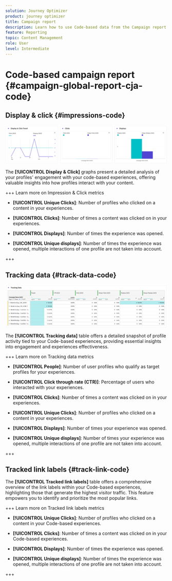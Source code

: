 ```yaml
---
solution: Journey Optimizer
product: journey optimizer
title: Campaign report
description: Learn how to use Code-based data from the Campaign report
feature: Reporting
topic: Content Management
role: User
level: Intermediate
---
```

# Code-based campaign report {#campaign-global-report-cja-code}

## Display & click {#impressions-code}

![](assets/code-based-display-campaign.png)

The **[!UICONTROL Display & Click]** graphs present a detailed analysis of your profiles' engagement with your code-based experiences, offering valuable insights into how profiles interact with your content.

+++ Learn more on Impression & Click metrics

* **[!UICONTROL Unique Clicks]**: Number of profiles who clicked on a content in your experiences.

* **[!UICONTROL Clicks]**: Number of times a content was clicked on in your experiences.

* **[!UICONTROL Displays]**: Number of times the experience was opened.

* **[!UICONTROL Unique displays]**: Number of times the experience was opened, multiple interactions of one profile are not taken into account.

+++

## Tracking data {#track-data-code}

![](assets/code-based-tracking-data-campaign.png)

The **[!UICONTROL Tracking data]** table offers a detailed snapshot of profile activity tied to your Code-based experiences, providing essential insights into engagement and experiences effectiveness.

+++ Learn more on Tracking data metrics

* **[!UICONTROL People]**: Number of user profiles who qualify as target profiles for your experiences.

* **[!UICONTROL Click through rate (CTR)]**: Percentage of users who interacted with your experiences.

* **[!UICONTROL Clicks]**: Number of times a content was clicked on in your experiences.

* **[!UICONTROL Unique Clicks]**: Number of profiles who clicked on a content in your experiences.

* **[!UICONTROL Displays]**: Number of times your experience was opened.

* **[!UICONTROL Unique displays]**: Number of times your experience was opened, multiple interactions of one profile are not taken into account.

+++

## Tracked link labels {#track-link-code}

The **[!UICONTROL Tracked link labels]** table offers a comprehensive overview of the link labels within your Code-based experiences, highlighting those that generate the highest visitor traffic. This feature empowers you to identify and prioritize the most popular links.

+++ Learn more on Tracked link labels metrics

* **[!UICONTROL Unique Clicks]**: Number of profiles who clicked on a content in your Code-based experiences.

* **[!UICONTROL Clicks]**: Number of times a content was clicked on in your Code-based experiences.

* **[!UICONTROL Displays]**: Number of times the experience was opened.

* **[!UICONTROL Unique displays]**: Number of times the experience was opened, multiple interactions of one profile are not taken into account.

+++
